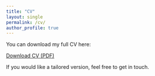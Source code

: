 ```yaml
---
title: "CV"
layout: single
permalink: /cv/
author_profile: true
---
```


You can download my full CV here:

[Download CV (PDF)](/assets/kedma_hamelberg_cv_aug2025)

If you would like a tailored version, feel free to get in touch.
